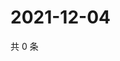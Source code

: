 # 2021-12-04

共 0 条

<!-- BEGIN WEIBO -->
<!-- 最后更新时间 Sat Dec 04 2021 02:17:32 GMT+0800 (China Standard Time) -->

<!-- END WEIBO -->

